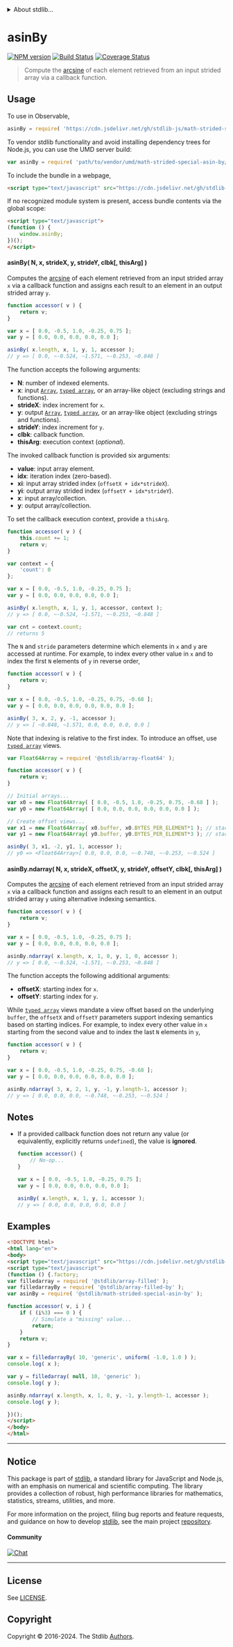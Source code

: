 <!--

@license Apache-2.0

Copyright (c) 2021 The Stdlib Authors.

Licensed under the Apache License, Version 2.0 (the "License");
you may not use this file except in compliance with the License.
You may obtain a copy of the License at

   http://www.apache.org/licenses/LICENSE-2.0

Unless required by applicable law or agreed to in writing, software
distributed under the License is distributed on an "AS IS" BASIS,
WITHOUT WARRANTIES OR CONDITIONS OF ANY KIND, either express or implied.
See the License for the specific language governing permissions and
limitations under the License.

-->

<!-- lint disable maximum-heading-length -->


<details>
  <summary>
    About stdlib...
  </summary>
  <p>We believe in a future in which the web is a preferred environment for numerical computation. To help realize this future, we've built stdlib. stdlib is a standard library, with an emphasis on numerical and scientific computation, written in JavaScript (and C) for execution in browsers and in Node.js.</p>
  <p>The library is fully decomposable, being architected in such a way that you can swap out and mix and match APIs and functionality to cater to your exact preferences and use cases.</p>
  <p>When you use stdlib, you can be absolutely certain that you are using the most thorough, rigorous, well-written, studied, documented, tested, measured, and high-quality code out there.</p>
  <p>To join us in bringing numerical computing to the web, get started by checking us out on <a href="https://github.com/stdlib-js/stdlib">GitHub</a>, and please consider <a href="https://opencollective.com/stdlib">financially supporting stdlib</a>. We greatly appreciate your continued support!</p>
</details>

# asinBy

[![NPM version][npm-image]][npm-url] [![Build Status][test-image]][test-url] [![Coverage Status][coverage-image]][coverage-url] <!-- [![dependencies][dependencies-image]][dependencies-url] -->

> Compute the [arcsine][@stdlib/math/base/special/asin] of each element retrieved from an input strided array via a callback function.

<section class="intro">

</section>

<!-- /.intro -->



<section class="usage">

## Usage

To use in Observable,

```javascript
asinBy = require( 'https://cdn.jsdelivr.net/gh/stdlib-js/math-strided-special-asin-by@umd/browser.js' )
```

To vendor stdlib functionality and avoid installing dependency trees for Node.js, you can use the UMD server build:

```javascript
var asinBy = require( 'path/to/vendor/umd/math-strided-special-asin-by/index.js' )
```

To include the bundle in a webpage,

```html
<script type="text/javascript" src="https://cdn.jsdelivr.net/gh/stdlib-js/math-strided-special-asin-by@umd/browser.js"></script>
```

If no recognized module system is present, access bundle contents via the global scope:

```html
<script type="text/javascript">
(function () {
    window.asinBy;
})();
</script>
```

#### asinBy( N, x, strideX, y, strideY, clbk\[, thisArg] )

Computes the [arcsine][@stdlib/math/base/special/asin] of each element retrieved from an input strided array `x` via a callback function and assigns each result to an element in an output strided array `y`.

```javascript
function accessor( v ) {
    return v;
}

var x = [ 0.0, -0.5, 1.0, -0.25, 0.75 ];
var y = [ 0.0, 0.0, 0.0, 0.0, 0.0 ];

asinBy( x.length, x, 1, y, 1, accessor );
// y => [ 0.0, ~-0.524, ~1.571, ~-0.253, ~0.848 ]
```

The function accepts the following arguments:

-   **N**: number of indexed elements.
-   **x**: input [`Array`][mdn-array], [`typed array`][mdn-typed-array], or an array-like object (excluding strings and functions).
-   **strideX**: index increment for `x`.
-   **y**: output [`Array`][mdn-array], [`typed array`][mdn-typed-array], or an array-like object (excluding strings and functions).
-   **strideY**: index increment for `y`.
-   **clbk**: callback function.
-   **thisArg**: execution context (_optional_).

The invoked callback function is provided six arguments:

-   **value**: input array element.
-   **idx**: iteration index (zero-based).
-   **xi**: input array strided index (`offsetX + idx*strideX`).
-   **yi**: output array strided index (`offsetY + idx*strideY`).
-   **x**: input array/collection.
-   **y**: output array/collection.

To set the callback execution context, provide a `thisArg`.

```javascript
function accessor( v ) {
    this.count += 1;
    return v;
}

var context = {
    'count': 0
};

var x = [ 0.0, -0.5, 1.0, -0.25, 0.75 ];
var y = [ 0.0, 0.0, 0.0, 0.0, 0.0 ];

asinBy( x.length, x, 1, y, 1, accessor, context );
// y => [ 0.0, ~-0.524, ~1.571, ~-0.253, ~0.848 ]

var cnt = context.count;
// returns 5
```

The `N` and `stride` parameters determine which elements in `x` and `y` are accessed at runtime. For example, to index every other value in `x` and to index the first `N` elements of `y` in reverse order,

```javascript
function accessor( v ) {
    return v;
}

var x = [ 0.0, -0.5, 1.0, -0.25, 0.75, -0.68 ];
var y = [ 0.0, 0.0, 0.0, 0.0, 0.0, 0.0 ];

asinBy( 3, x, 2, y, -1, accessor );
// y => [ ~0.848, ~1.571, 0.0, 0.0, 0.0, 0.0 ]
```

Note that indexing is relative to the first index. To introduce an offset, use [`typed array`][mdn-typed-array] views.

```javascript
var Float64Array = require( '@stdlib/array-float64' );

function accessor( v ) {
    return v;
}

// Initial arrays...
var x0 = new Float64Array( [ 0.0, -0.5, 1.0, -0.25, 0.75, -0.68 ] );
var y0 = new Float64Array( [ 0.0, 0.0, 0.0, 0.0, 0.0, 0.0 ] );

// Create offset views...
var x1 = new Float64Array( x0.buffer, x0.BYTES_PER_ELEMENT*1 ); // start at 2nd element
var y1 = new Float64Array( y0.buffer, y0.BYTES_PER_ELEMENT*3 ); // start at 4th element

asinBy( 3, x1, -2, y1, 1, accessor );
// y0 => <Float64Array>[ 0.0, 0.0, 0.0, ~-0.748, ~-0.253, ~-0.524 ]
```

#### asinBy.ndarray( N, x, strideX, offsetX, y, strideY, offsetY, clbk\[, thisArg] )

Computes the [arcsine][@stdlib/math/base/special/asin] of each element retrieved from an input strided array `x` via a callback function and assigns each result to an element in an output strided array `y` using alternative indexing semantics.

```javascript
function accessor( v ) {
    return v;
}

var x = [ 0.0, -0.5, 1.0, -0.25, 0.75 ];
var y = [ 0.0, 0.0, 0.0, 0.0, 0.0 ];

asinBy.ndarray( x.length, x, 1, 0, y, 1, 0, accessor );
// y => [ 0.0, ~-0.524, ~1.571, ~-0.253, ~0.848 ]
```

The function accepts the following additional arguments:

-   **offsetX**: starting index for `x`.
-   **offsetY**: starting index for `y`.

While [`typed array`][mdn-typed-array] views mandate a view offset based on the underlying `buffer`, the `offsetX` and `offsetY` parameters support indexing semantics based on starting indices. For example, to index every other value in `x` starting from the second value and to index the last `N` elements in `y`,

```javascript
function accessor( v ) {
    return v;
}

var x = [ 0.0, -0.5, 1.0, -0.25, 0.75, -0.68 ];
var y = [ 0.0, 0.0, 0.0, 0.0, 0.0, 0.0 ];

asinBy.ndarray( 3, x, 2, 1, y, -1, y.length-1, accessor );
// y => [ 0.0, 0.0, 0.0, ~-0.748, ~-0.253, ~-0.524 ]
```

</section>

<!-- /.usage -->

<section class="notes">

## Notes

-   If a provided callback function does not return any value (or equivalently, explicitly returns `undefined`), the value is **ignored**.

    ```javascript
    function accessor() {
        // No-op...
    }

    var x = [ 0.0, -0.5, 1.0, -0.25, 0.75 ];
    var y = [ 0.0, 0.0, 0.0, 0.0, 0.0 ];

    asinBy( x.length, x, 1, y, 1, accessor );
    // y => [ 0.0, 0.0, 0.0, 0.0, 0.0 ]
    ```

</section>

<!-- /.notes -->

<section class="examples">

## Examples

<!-- eslint no-undef: "error" -->

```html
<!DOCTYPE html>
<html lang="en">
<body>
<script type="text/javascript" src="https://cdn.jsdelivr.net/gh/stdlib-js/random-base-uniform@umd/browser.js"></script>
<script type="text/javascript">
(function () {.factory;
var filledarray = require( '@stdlib/array-filled' );
var filledarrayBy = require( '@stdlib/array-filled-by' );
var asinBy = require( '@stdlib/math-strided-special-asin-by' );

function accessor( v, i ) {
    if ( (i%3) === 0 ) {
        // Simulate a "missing" value...
        return;
    }
    return v;
}

var x = filledarrayBy( 10, 'generic', uniform( -1.0, 1.0 ) );
console.log( x );

var y = filledarray( null, 10, 'generic' );
console.log( y );

asinBy.ndarray( x.length, x, 1, 0, y, -1, y.length-1, accessor );
console.log( y );

})();
</script>
</body>
</html>
```

</section>

<!-- /.examples -->

<!-- Section for related `stdlib` packages. Do not manually edit this section, as it is automatically populated. -->

<section class="related">

</section>

<!-- /.related -->

<!-- Section for all links. Make sure to keep an empty line after the `section` element and another before the `/section` close. -->


<section class="main-repo" >

* * *

## Notice

This package is part of [stdlib][stdlib], a standard library for JavaScript and Node.js, with an emphasis on numerical and scientific computing. The library provides a collection of robust, high performance libraries for mathematics, statistics, streams, utilities, and more.

For more information on the project, filing bug reports and feature requests, and guidance on how to develop [stdlib][stdlib], see the main project [repository][stdlib].

#### Community

[![Chat][chat-image]][chat-url]

---

## License

See [LICENSE][stdlib-license].


## Copyright

Copyright &copy; 2016-2024. The Stdlib [Authors][stdlib-authors].

</section>

<!-- /.stdlib -->

<!-- Section for all links. Make sure to keep an empty line after the `section` element and another before the `/section` close. -->

<section class="links">

[npm-image]: http://img.shields.io/npm/v/@stdlib/math-strided-special-asin-by.svg
[npm-url]: https://npmjs.org/package/@stdlib/math-strided-special-asin-by

[test-image]: https://github.com/stdlib-js/math-strided-special-asin-by/actions/workflows/test.yml/badge.svg?branch=v0.2.2
[test-url]: https://github.com/stdlib-js/math-strided-special-asin-by/actions/workflows/test.yml?query=branch:v0.2.2

[coverage-image]: https://img.shields.io/codecov/c/github/stdlib-js/math-strided-special-asin-by/main.svg
[coverage-url]: https://codecov.io/github/stdlib-js/math-strided-special-asin-by?branch=main

<!--

[dependencies-image]: https://img.shields.io/david/stdlib-js/math-strided-special-asin-by.svg
[dependencies-url]: https://david-dm.org/stdlib-js/math-strided-special-asin-by/main

-->

[chat-image]: https://img.shields.io/gitter/room/stdlib-js/stdlib.svg
[chat-url]: https://app.gitter.im/#/room/#stdlib-js_stdlib:gitter.im

[stdlib]: https://github.com/stdlib-js/stdlib

[stdlib-authors]: https://github.com/stdlib-js/stdlib/graphs/contributors

[umd]: https://github.com/umdjs/umd
[es-module]: https://developer.mozilla.org/en-US/docs/Web/JavaScript/Guide/Modules

[deno-url]: https://github.com/stdlib-js/math-strided-special-asin-by/tree/deno
[deno-readme]: https://github.com/stdlib-js/math-strided-special-asin-by/blob/deno/README.md
[umd-url]: https://github.com/stdlib-js/math-strided-special-asin-by/tree/umd
[umd-readme]: https://github.com/stdlib-js/math-strided-special-asin-by/blob/umd/README.md
[esm-url]: https://github.com/stdlib-js/math-strided-special-asin-by/tree/esm
[esm-readme]: https://github.com/stdlib-js/math-strided-special-asin-by/blob/esm/README.md
[branches-url]: https://github.com/stdlib-js/math-strided-special-asin-by/blob/main/branches.md

[stdlib-license]: https://raw.githubusercontent.com/stdlib-js/math-strided-special-asin-by/main/LICENSE

[mdn-array]: https://developer.mozilla.org/en-US/docs/Web/JavaScript/Reference/Global_Objects/Array

[mdn-typed-array]: https://developer.mozilla.org/en-US/docs/Web/JavaScript/Reference/Global_Objects/TypedArray

[@stdlib/math/base/special/asin]: https://github.com/stdlib-js/math-base-special-asin/tree/umd

</section>

<!-- /.links -->
